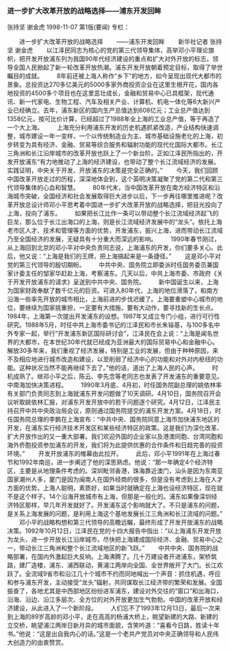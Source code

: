 ### 进一步扩大改革开放的战略选择——浦东开发回眸
张持坚  谢金虎
1998-11-07
第1版(要闻)
专栏：

　　进一步扩大改革开放的战略选择
　　——浦东开发回眸
　　新华社记者  张持坚  谢金虎
　　以江泽民同志为核心的党的第三代领导集体，高举邓小平理论旗帜，把开发开放浦东列为我国90年代经济建设的重点和扩大对外开放的标志，领导全国人民掀起了新一轮改革开放热潮。浦东开发开放朝着预定目标，取得了举世瞩目的成就。
　　8年前还被上海人称作“乡下”的地方，如今呈现出现代大都市的景象。总投资达270多亿美元的5000多家外商投资企业在这里生根开花，国内各地投资的4500多个项目也在这里茁壮成长，金融和贸易中心已具框架，现代通讯、新一代家电、生物工程、汽车及相关产业、计算机、机电一体化等6大新兴产业已经确立。去年，浦东新区的国内生产总值达到608亿元；工业总产值达到1358亿元，按可比价计算，已经超过了1988年全上海的工业总产值，等于再造了一个大上海。
　　上海充分利用浦东开发的历史机遇抓紧改造，产业结构快速调整，城市建设一年一变样，一个以传统制造业为主、城市基础设施老化的上海，初步转变为具有经济、金融、贸易等综合服务和辐射功能的现代化国际大都市。长江三角洲和长江沿岸城市的改革开放也跃上了一个新台阶。正如江泽民所指出的，开发开放浦东“有力地推动了上海的经济建设，也带动了整个长江流域经济的发展。实践证明，中央关于开发、开放浦东的决策是完全正确的。”
　　今天，我们回顾中国改革开放走过的历程，深深地体会到，这个英明决策凝聚了党的第二代和第三代领导集体的心血和智慧。
　　80年代末，当中国改革开放在南方经济特区和沿海城市突破，全国经济和社会发展取得巨大进步以后，下一步再往哪里推进呢？改革开放总设计师邓小平思考着中国进一步扩大改革开放的战略选择，把目光投向了上海，投向了浦东。
　　如果把长江比作一条可以带动整个长江流域经济起飞的巨龙，那么位于长江出海口的上海，则是长江流域经济发展中的“龙头”。依托上海老市区人才、技术和管理等方面的优势，开发浦东，振兴上海，进而带动长江流域乃至全国经济的发展，无疑具有十分重大而深远的影响。
　　1990年春节刚过，从上海回到北京的邓小平对中央负责同志说，上海浦东的开发，你们要多关心。此后，他又说：“上海是我们的王牌，把上海搞起来是一条捷径。”
　　这是邓小平对党的第三代领导的殷切期盼。
　　中共中央、国务院立即委派时任国务委员兼国家计委主任的邹家华赶赴上海，考察浦东。几天以后，中共上海市委、市政府《关于开发开放浦东的请求》呈送到中共中央、国务院。
　　新中国诞生以来，上海为国家财政奉献了数千亿元的巨资。可进入80年代，上海的地位滑落了，和南方沿海一些率先开放的城市相比，上海前进的步伐迟缓了。上海要重塑中心城市的地位，要继续为国家挑重担，一定要有大措施，要有大动作，要寻找新的生长点。1984年，上海第一次提出开发浦东的设想。1987年又成立专门小组，进行可行性研究。1988年5月，时任中共上海市委书记的江泽民和市长朱镕基，与100多名中外专家一起，举行“开发浦东新区国际研讨会”，江泽民在会上说：“上海是闻名世界的大都市，在本世纪30年代就已经成为亚洲最大的国际贸易中心和金融中心。解放30多年来，我们重视了经济发展，特别是工业的发展，但由于种种原因，来不及相应地进行城市改造和建设，以至削弱了经济中心的功能和对外对内枢纽的功能。这种状况当然不能再继续下去了。”他的话，道出了上海人民的心声。
　　时机成熟了。继邓小平之后，陈云、李先念等老同志也发表了开发浦东的重要意见。中南海加快决策进程。
　　1990年3月底、4月初，时任国务院副总理的姚依林率有关部门负责同志到上海就浦东开发问题做了10天调研。4月10日，国务院召开会议听取姚依林汇报，对浦东开发开放中的若干问题逐个研究。4月12日，江泽民主持召开中共中央政治局会议，原则通过国务院提交的浦东开发方案。4月18日，时任国务院总理的李鹏在上海宣布：“中共中央、国务院同意上海市加快浦东地区的开发，在浦东实行经济技术开发区和某些经济特区的政策。这是我们为深化改革、扩大开放作出的又一重大部署。我们欢迎外国的企业家以及港澳同胞、台湾同胞和海外侨胞投资参加浦东的开发，我们将为此提供优惠的合作条件和日趋完善的投资环境。”
　　开发开放浦东的帷幕由此拉开。
　　此后，邓小平1991年在上海过春节和1992年南巡，进一步阐述了他的深思熟虑。他说：“那一年确定4个经济特区，主要是从地理条件考虑的。深圳毗邻香港，珠海靠近澳门，汕头是因为东南亚国家潮州人多，厦门是因为闽南人在国外经商的很多，但是没有考虑到上海在人才方面的优势。上海人聪明，素质好，如果当时就确定在上海也设经济特区，现在就不是这个样子。14个沿海开放城市有上海，但那是一般化的。浦东如果像深圳经济特区那样，早几年开发就好了。开发浦东这个影响就大了。不只是浦东的问题，是关系上海发展的问题，是利用上海这个基地发展长江三角洲和长江流域的问题。”
　　邓小平的战略构想和第三代领导的高瞻远瞩，最终形成了开发开放浦东的战略决策。1992年10月12日，江泽民在党的十四大报告中指出：“以上海浦东开发开放为龙头，进一步开放长江沿岸城市，尽快把上海建成国际经济、金融、贸易中心之一，带动长江三角洲和整个长江流域地区的新飞跃。”
　　中共中央、国务院的战略部署，在国内外激起巨大反响。上海沸腾了。几十万建设者开进浦东，架桥筑路，建厂造楼，浦东、浦西联动，黄浦江两岸向全国、全世界敞开了大门。长江欢跃了。全流域9省市和沿江几十个城市不约而同地喊出一个声音：抓住机遇，呼应和参与浦东开发，主动接受“龙头”辐射，共同谋取长江经济带的繁荣和发展。全国振奋了，各地尤其是中西部地区纷纷进军浦东，建设对外交往的“窗口”和出海口，沿海、沿边、沿江多层次、全方位的对外开放更加生气勃勃。中国的改革开放和经济建设，从此进入了一个新阶段。
　　人们忘不了1993年12月13日，最后一次来到上海的89岁高龄的邓小平，走在高高的杨浦大桥上，眺望新建的大路、新建的立交桥，眺望浦江两岸日新月异的城市面貌，含笑吟道：“喜看今日路，胜读十年书。”他说：“这是出自我内心的话。”这是一个老共产党员对中央正确领导和人民伟大创造力的由衷赞赏。
